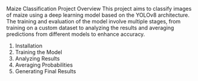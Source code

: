 Maize Classification Project
Overview
This project aims to classify images of maize using a deep learning model based on the YOLOv8 architecture. The training and evaluation of the model involve multiple stages, from training on a custom dataset to analyzing the results and averaging predictions from different models to enhance accuracy.

1. Installation
2. Training the Model
3. Analyzing Results
4. Averaging Probabilities
5. Generating Final Results
